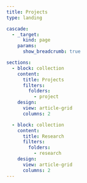 ```yaml
---
title: Projects
type: landing

cascade:
  - _target:
      kind: page
    params:
      show_breadcrumb: true

sections:
  - block: collection
    content:
      title: Projects
      filters:
        folders:
          - project
    design:
      view: article-grid
      columns: 2

  - block: collection
    content:
      title: Research
      filters:
        folders:
          - research
    design:
      view: article-grid
      columns: 2
---
```

